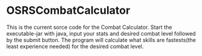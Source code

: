 # OSRSCombatCalculator
 

This is the current sorce code for the Combat Calculator. Start the executable-jar with java,
input your stats and desired combat level followed by the submit button.
The program will calculate what skills are fastests(the least experience needed) 
for the desired combat level.